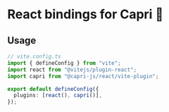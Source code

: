 # React bindings for Capri 🍋

## Usage

```ts
// vite.config.ts
import { defineConfig } from "vite";
import react from "@vitejs/plugin-react";
import capri from "@capri-js/react/vite-plugin";

export default defineConfig({
  plugins: [react(), capri()],
});
```
